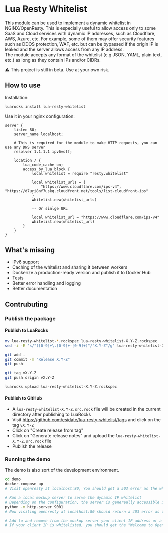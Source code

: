 # Lua Resty Whitelist

This module can be used to implement a dynamic whitelist in NGINX/OpenResty. This is especially useful to allow access only to some SaaS and Cloud services with dynamic IP addresses, such as Cloudflare, AWS, Azure, etc. For example, some of them may offer security features such as DDOS protection, WAF, etc. but can be bypassed if the origin IP is leaked and the server allows access from any IP address.  
The module accepts any format of the whitelist (e.g JSON, YAML, plain text, etc.) as long as they contain IPs and/or CIDRs.

:warning: This project is still in beta. Use at your own risk.

## How to use

Installation:

```bash
luarocks install lua-resty-whitelist
```

Use it in your nginx configuration:

```nginx
server {
    listen 80;
    server_name localhost;

    # This is required for the module to make HTTP requests, you can use any DNS server
    resolver 1.1.1.1 ipv6=off;

    location / {
        lua_code_cache on;
        access_by_lua_block {
            local whitelist = require "resty.whitelist"

            local whitelist_urls = {
                "https://www.cloudflare.com/ips-v4", "https://d7uri8nf7uskq.cloudfront.net/tools/list-cloudfront-ips"
            }
            whitelist.new(whitelist_urls)

            -- Or sinlge URL

            local whitelist_url = "https://www.cloudflare.com/ips-v4"
            whitelist.new(whitelist_url)
        }
    }
}
```

## What's missing

- IPv6 support
- Caching of the whitelist and sharing it between workers
- Dockerize a production-ready version and publish it to Docker Hub
- Tests
- Better error handling and logging
- Better documentation

## Contrubuting

### Publish the package

#### Publish to LuaRocks

```bash
mv lua-resty-whitelist-*.rockspec lua-resty-whitelist-X.Y-Z.rockspec
sed -i -E 's/"([0-9]+\.[0-9]+-[0-9]+)"/"X.Y-Z"/g' lua-resty-whitelist-X.Y-Z.rockspec

git add .
git commit -m "Release X.Y-Z"
git push

git tag vX.Y-Z
git push origin vX.Y-Z

luarocks upload lua-resty-whitelist-X.Y-Z.rockspec
```

#### Publish to GitHub

- A `lua-resty-whitelist-X.Y-Z.src.rock` file will be created in the current directory after publishing to LuaRocks
- Visit <https://github.com/esidate/lua-resty-whitelist/tags> and click on the tag `vX.Y-Z`
- Click on "Create release from tag"
- Click on "Generate release notes" and upload the `lua-resty-whitelist-X.Y-Z.src.rock` file
- Publish the release

### Running the demo

The demo is also sort of the development environment.

```sh
cd demo
docker-compose up
# Visit openresty at localhost:80, You should get a 503 error as the whitelist endpoint is not up yet

# Run a local mockup server to serve the dynamic IP whitelist
# Depending on the configuration, the server is genereally accessible inside the openrest docker container at 172.18.0.1
python -m http.server 9001
# Now visiting openresty at localhost:80 should return a 403 error as the IP is not whitelisted

# Add to and remove from the mockup server your client IP address or a CIDR that matches it such as 172.19.0.1/16 to test the configuration
# If your client IP is whitelisted, you should get the "Welcome to OpenResty!" page
```
